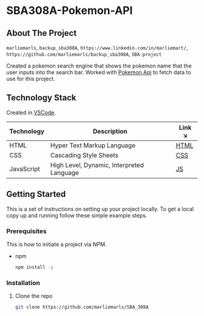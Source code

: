 # SBA308A-Pokemon-API

## About The Project
 `marliemarls`, `backup_sba308A`, `https://www.linkedin.com/in/marliemart/`, `https://github.com/marliemarls/backup_sba308A`, `SBA-project`

Created a pokemon search engine that shows the pokemon name that the user inputs into the search bar. Worked with [Pokemon Api] to fetch data to use for this project. 

## Technology Stack

Created in [VSCode].

| Technology | Description                               | Link ↘️ |
|------------|-------------------------------------------|--------|
| HTML       | Hyper Text Markup Language                | [HTML] |
| CSS        | Cascading Style Sheets                    | [CSS]  |
| JavaScript | High Level, Dynamic, Interpreted Language | [JS]   | 


<!-- GETTING STARTED -->
## Getting Started

This is a set of instructions on setting up your project locally. To get a local copy up and running follow these simple example steps.

### Prerequisites

This is how to initiate a project via NPM.

* npm
  ```sh
  npm install -y 
  ```
### Installation

1. Clone the repo
   ```sh
   git clone https://github.com/marliemarls/SBA_308A
   ```

<!-- MARKDOWN LINKS & IMAGES -->

[HTML]: https://html.com/
[JS]: https://www.javascript.com/
[CSS]: https://www.w3.org/Style/CSS/Overview.en.html
[VSCode]: https://code.visualstudio.com/
[Pokemon Api]: https://pokeapi.co/